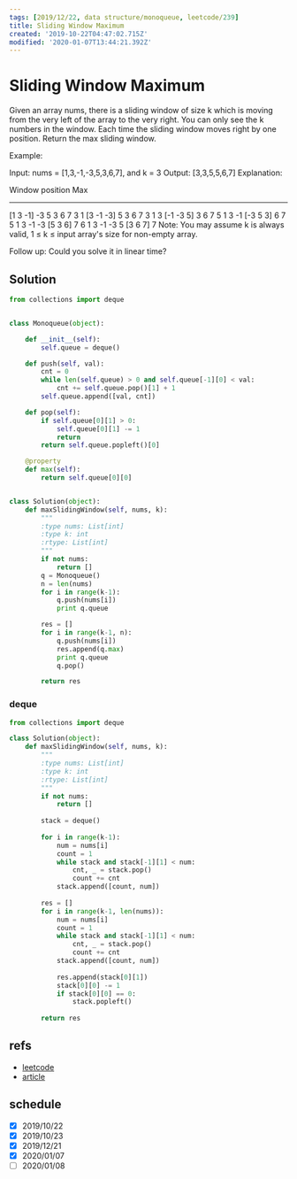 ```yaml
---
tags: [2019/12/22, data structure/monoqueue, leetcode/239]
title: Sliding Window Maximum
created: '2019-10-22T04:47:02.715Z'
modified: '2020-01-07T13:44:21.392Z'
---
```


# Sliding Window Maximum

Given an array nums, there is a sliding window of size k which is moving from the very left of the array to the very right. You can only see the k numbers in the window. Each time the sliding window moves right by one position. Return the max sliding window.

Example:

Input: nums = [1,3,-1,-3,5,3,6,7], and k = 3
Output: [3,3,5,5,6,7] 
Explanation: 

Window position                Max
---------------               -----
[1  3  -1] -3  5  3  6  7       3
 1 [3  -1  -3] 5  3  6  7       3
 1  3 [-1  -3  5] 3  6  7       5
 1  3  -1 [-3  5  3] 6  7       5
 1  3  -1  -3 [5  3  6] 7       6
 1  3  -1  -3  5 [3  6  7]      7
Note:
You may assume k is always valid, 1 ≤ k ≤ input array's size for non-empty array.

Follow up:
Could you solve it in linear time?

## Solution

```python
from collections import deque


class Monoqueue(object):

    def __init__(self):
        self.queue = deque()

    def push(self, val):
        cnt = 0
        while len(self.queue) > 0 and self.queue[-1][0] < val:
            cnt += self.queue.pop()[1] + 1
        self.queue.append([val, cnt])

    def pop(self):
        if self.queue[0][1] > 0:
            self.queue[0][1] -= 1
            return
        return self.queue.popleft()[0]

    @property
    def max(self):
        return self.queue[0][0]


class Solution(object):
    def maxSlidingWindow(self, nums, k):
        """
        :type nums: List[int]
        :type k: int
        :rtype: List[int]
        """
        if not nums:
            return []
        q = Monoqueue()
        n = len(nums)
        for i in range(k-1):
            q.push(nums[i])
            print q.queue

        res = []
        for i in range(k-1, n):
            q.push(nums[i])
            res.append(q.max)
            print q.queue
            q.pop()

        return res


```

### deque

```python
from collections import deque

class Solution(object):
    def maxSlidingWindow(self, nums, k):
        """
        :type nums: List[int]
        :type k: int
        :rtype: List[int]
        """
        if not nums:
            return []
        
        stack = deque()
        
        for i in range(k-1):
            num = nums[i]
            count = 1
            while stack and stack[-1][1] < num:
                cnt, _ = stack.pop()
                count += cnt
            stack.append([count, num])
        
        res = []
        for i in range(k-1, len(nums)):
            num = nums[i]
            count = 1
            while stack and stack[-1][1] < num:
                cnt, _ = stack.pop()
                count += cnt
            stack.append([count, num])
            
            res.append(stack[0][1])
            stack[0][0] -= 1
            if stack[0][0] == 0:
                stack.popleft()
        
        return res                
```


## refs

* [leetcode](https://leetcode.com/problems/sliding-window-maximum/discuss/65885/This-is-a-typical-monotonic-queue-problem)
* [article](https://medium.com/algorithms-and-leetcode/monotonic-queue-explained-with-leetcode-problems-7db7c530c1d6)

## schedule

* [x] 2019/10/22
* [x] 2019/10/23
* [x] 2019/12/21
* [x] 2020/01/07
* [ ] 2020/01/08
